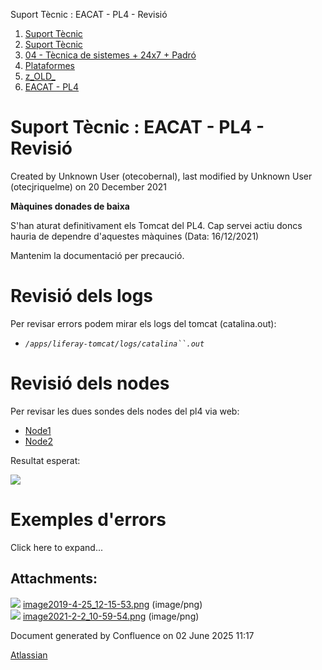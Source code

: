 Suport Tècnic : EACAT - PL4 - Revisió  

1.  [Suport Tècnic](index.md)
2.  [Suport Tècnic](13893782.md)
3.  [04 - Tècnica de sistemes + 24x7 + Padró](26313202.md)
4.  [Plataformes](Plataformes_41520520.md)
5.  [z\_OLD\_](z_OLD__118554696.md)
6.  [EACAT - PL4](EACAT---PL4_41520625.md)

Suport Tècnic : EACAT - PL4 - Revisió
=====================================

Created by Unknown User (otecobernal), last modified by Unknown User (otecjriquelme) on 20 December 2021

**Màquines donades de baixa**

S'han aturat definitivament els Tomcat del PL4. Cap servei actiu doncs hauria de dependre d'aquestes màquines (Data: 16/12/2021)

Mantenim la documentació per precaució.

Revisió dels logs
=================

Per revisar errors podem mirar els logs del tomcat (catalina.out):

*   _`/apps/liferay-tomcat/logs/catalina``.out`_

  

Revisió dels nodes
==================

Per revisar les dues sondes dels nodes del pl4 via web:

*   [Node1](http://10.120.1.12:8080/probe/)
*   [Node2](http://10.120.1.13:8080/probe/)

Resultat esperat:

![](attachments/41520629/41520660.png)

Exemples d'errors
=================

Click here to expand...

  

  

  

Attachments:
------------

![](images/icons/bullet_blue.gif) [image2019-4-25\_12-15-53.png](attachments/41520629/41520659.png) (image/png)  
![](images/icons/bullet_blue.gif) [image2021-2-2\_10-59-54.png](attachments/41520629/41520660.png) (image/png)  

Document generated by Confluence on 02 June 2025 11:17

[Atlassian](http://www.atlassian.com/)